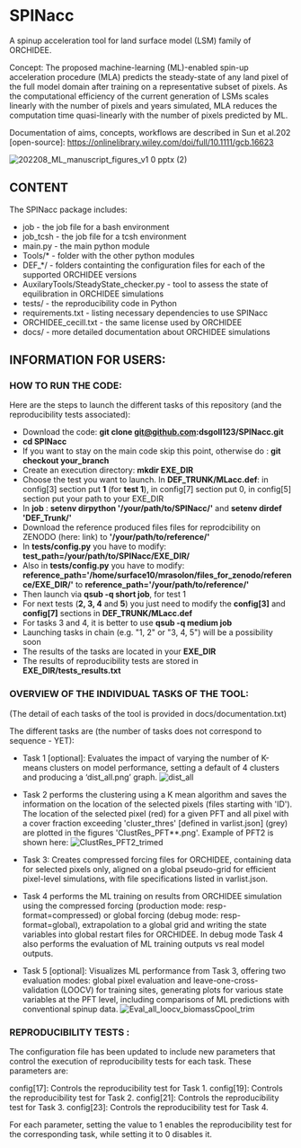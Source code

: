 # SPINacc
A spinup acceleration tool for land surface model (LSM) family of ORCHIDEE.

Concept: The proposed machine-learning (ML)-enabled spin-up acceleration procedure (MLA) predicts the steady-state of any land pixel of the full model domain after training on a representative subset of pixels. As the computational efficiency of the current generation of LSMs scales linearly with the number of pixels and years simulated, MLA reduces the computation time quasi-linearly with the number of pixels predicted by ML. 

Documentation of aims, concepts, workflows are described in Sun et al.202 [open-source]: https://onlinelibrary.wiley.com/doi/full/10.1111/gcb.16623

![202208_ML_manuscript_figures_v1 0 pptx (2)](https://user-images.githubusercontent.com/79981678/209093236-1601237a-7959-42b6-b6f1-306be1bc0b44.png)

## CONTENT
The SPINacc package includes:
* job - the job file for a bash environment
* job_tcsh - the job file for a tcsh environment
* main.py - the main python module
* Tools/* - folder with the other python modules
* DEF_*/  - folders containting the configuration files for each of the supported ORCHIDEE versions
* AuxilaryTools/SteadyState_checker.py - tool to assess the state of equilibration in ORCHIDEE simulations
* tests/ - the reproducibility code in Python
* requirements.txt - listing necessary dependencies to use SPINacc
* ORCHIDEE_cecill.txt - the same license used by ORCHIDEE
* docs/ - more detailed documentation about ORCHIDEE simulations
 
## INFORMATION FOR USERS:
### HOW TO RUN THE CODE:


Here are the steps to launch the different tasks of this repository (and the reproducibility tests associated):

* Download the code: **git clone git@github.com:dsgoll123/SPINacc.git**
* __cd SPINacc__
* If you want to stay on the main code skip this point, otherwise do : __git checkout your_branch__
* Create an execution directory: __mkdir EXE_DIR__
* Choose the test you want to launch. In **DEF_TRUNK/MLacc.def**: in config[3] section put **1** (for __test 1__), in config[7] section put 0,  in config[5] section put your path to your EXE_DIR
* In __job__ : __setenv dirpython '/your/path/to/SPINacc/'__ and __setenv dirdef 'DEF_Trunk/'__
* Download the reference produced files files for reprodcibility on ZENODO (here: link) to __'/your/path/to/reference/'__
* In **tests/config.py** you have to modify: __test_path=/your/path/to/SPINacc/EXE_DIR/__
* Also in **tests/config.py** you have to modify: __reference_path='/home/surface10/mrasolon/files_for_zenodo/reference/EXE_DIR/'__ to __reference_path='/your/path/to/reference/'__
* Then launch via **qsub -q short job**, for test 1
* For next tests (**2, 3, 4** and **5**) you just need to modify the **config[3]** and **config[7]** sections in **DEF_TRUNK/MLacc.def** 
* For tasks 3 and 4, it is better to use **qsub -q medium job**
* Launching tasks in chain (e.g. "1, 2" or "3, 4, 5") will be a possibility soon 
* The results of the tasks are located in your **EXE_DIR**
* The results of reproducibility tests are stored in **EXE_DIR/tests_results.txt**


### OVERVIEW OF THE INDIVIDUAL TASKS OF THE TOOL:
(The detail of each tasks of the tool is provided in docs/documentation.txt)

The different tasks are (the number of tasks does not correspond to sequence - YET):
* Task 1 [optional]: Evaluates the impact of varying the number of K-means clusters on model performance, setting a default of 4 clusters and producing a ‘dist_all.png’ graph.
![dist_all](https://user-images.githubusercontent.com/79981678/197764400-deaac192-a26b-4f38-8eb1-6a0b50da65c9.png)

* Task 2 performs the clustering using a K mean algorithm and saves the information on the location of the selected pixels (files starting with 'ID'). The location of the selected pixel (red) for a given PFT and all pixel with a cover fraction exceeding 'cluster_thres' [defined in varlist.json] (grey) are plotted in the figures 'ClustRes_PFT**.png'. Example of PFT2 is shown here:
![ClustRes_PFT2_trimed](https://user-images.githubusercontent.com/79981678/197765127-05ef8271-79a0-4775-803c-a1759c413376.png)

* Task 3: Creates compressed forcing files for ORCHIDEE, containing data for selected pixels only, aligned on a global pseudo-grid for efficient pixel-level simulations, with file specifications listed in varlist.json.

* Task 4 performs the ML training on results from ORCHIDEE simulation using the compressed forcing (production mode: resp-format=compressed) or global forcing (debug mode: resp-format=global), extrapolation to a global grid and writing the state variables into global restart files for ORCHIDEE. In debug mode Task 4 also performs the evaluation of ML training outputs vs real model outputs.

* Task 5 [optional]: Visualizes ML performance from Task 3, offering two evaluation modes: global pixel evaluation and leave-one-cross-validation (LOOCV) for training sites, generating plots for various state variables at the PFT level, including comparisons of ML predictions with conventional spinup data.
![Eval_all_loocv_biomassCpool_trim](https://user-images.githubusercontent.com/79981678/197768665-c868f95b-d7f4-4a2f-a942-d37c9e509596.png)


### REPRODUCIBILITY TESTS : 
The configuration file has been updated to include new parameters that control the execution of reproducibility tests for each task. These parameters are:

config[17]: Controls the reproducibility test for Task 1.
config[19]: Controls the reproducibility test for Task 2.
config[21]: Controls the reproducibility test for Task 3.
config[23]: Controls the reproducibility test for Task 4.

For each parameter, setting the value to 1 enables the reproducibility test for the corresponding task, while setting it to 0 disables it.




